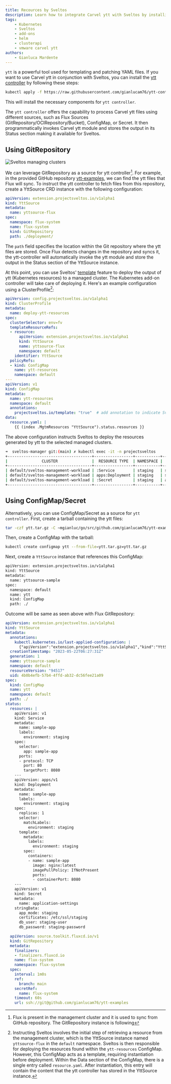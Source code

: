```yaml
---
title: Recources by Sveltos
description: Learn how to integrate Carvel ytt with Sveltos by installing the convenient jsonnet controller.
tags:
    - Kubernetes
    - Sveltos
    - add-ons
    - helm
    - clusterapi
    - vmware carvel ytt
authors:
    - Gianluca Mardente
---
```


`ytt` is a powerful tool used for templating and patching YAML files. If you want to use Carvel ytt in conjunction with Sveltos, you can install the [ytt controller](https://github.com/gianlucam76/ytt-controller) by following these steps:

```bash
kubectl apply -f https://raw.githubusercontent.com/gianlucam76/ytt-controller/main/manifest/manifest.yaml
```

This will install the necessary components for `ytt controller`.

The `ytt controller` offers the capability to process Carvel ytt files using different sources, such as Flux Sources (GitRepository/OCIRepository/Bucket), ConfigMap, or Secret. It then programmatically invokes Carvel ytt module and stores the output in its Status section making it available for Sveltos.

## Using GitRepository

![Sveltos managing clusters](../assets/flux-ytt-sveltos.png)

We can leverage GitRepository as a source for ytt controller[^1]. For example, in the provided GitHub repository [ytt-examples](https://github.com/gianlucam76/ytt-examples), we can find the ytt files that Flux will sync. To instruct the ytt controller to fetch files from this repository, create a YttSource CRD instance with the following configuration:

```yaml
apiVersion: extension.projectsveltos.io/v1alpha1
kind: YttSource
metadata:
  name: yttsource-flux
spec:
  namespace: flux-system
  name: flux-system
  kind: GitRepository
  path: ./deployment/
```

The `path` field specifies the location within the Git repository where the ytt files are stored. Once Flux detects changes in the repository and syncs it, the ytt-controller will automatically invoke the ytt module and store the output in the Status section of the YttSource instance.

At this point, you can use Sveltos' [template](template.md) feature to deploy the output of ytt (Kubernetes resources) to a managed cluster. The Kubernetes add-on controller will take care of deploying it. Here's an example configuration using a ClusterProfile[^2]:

```yaml
apiVersion: config.projectsveltos.io/v1alpha1
kind: ClusterProfile
metadata:
  name: deploy-ytt-resources
spec:
  clusterSelector: env=fv
  templateResourceRefs:
  - resource:
      apiVersion: extension.projectsveltos.io/v1alpha1
      kind: YttSource
      name: yttsource-flux
      namespace: default
    identifier: YttSource
  policyRefs:
  - kind: ConfigMap
    name: ytt-resources
    namespace: default
---
apiVersion: v1
kind: ConfigMap
metadata:
  name: ytt-resources
  namespace: default
  annotations:
    projectsveltos.io/template: "true"  # add annotation to indicate Sveltos content is a template
data:
  resource.yaml: |
    {{ (index .MgtmResources "YttSource").status.resources }}
```

The above configuration instructs Sveltos to deploy the resources generated by ytt to the selected managed clusters.

```bash
➜  sveltos-manager git:(main) ✗ kubectl exec -it -n projectsveltos                      sveltosctl-0   -- ./sveltosctl show addons 
+-------------------------------------+-----------------+-----------+----------------------+---------+-------------------------------+------------------+
|               CLUSTER               |  RESOURCE TYPE  | NAMESPACE |         NAME         | VERSION |             TIME              | CLUSTER PROFILES |
+-------------------------------------+-----------------+-----------+----------------------+---------+-------------------------------+------------------+
| default/sveltos-management-workload | :Service        | staging   | sample-app           | N/A     | 2023-05-22 08:00:28 -0700 PDT | deploy-resources |
| default/sveltos-management-workload | apps:Deployment | staging   | sample-app           | N/A     | 2023-05-22 08:00:28 -0700 PDT | deploy-resources |
| default/sveltos-management-workload | :Secret         | staging   | application-settings | N/A     | 2023-05-22 08:00:28 -0700 PDT | deploy-resources |
+-------------------------------------+-----------------+-----------+----------------------+---------+-------------------------------+------------------+
```

## Using ConfigMap/Secret

Alternatively, you can use ConfigMap/Secret as a source for `ytt controller`. First, create a tarball containing the ytt files:

```bash
tar -czf ytt.tar.gz -C ~mgianluc/go/src/github.com/gianlucam76/ytt-examples/deployment .
```

Then, create a ConfigMap with the tarball:

```bash
kubectl create configmap ytt --from-file=ytt.tar.gz=ytt.tar.gz 
```

Next, create a `YttSource` instance that references this ConfigMap:

```bash
apiVersion: extension.projectsveltos.io/v1alpha1
kind: YttSource
metadata:
  name: yttsource-sample
spec:
  namespace: default
  name: ytt
  kind: ConfigMap
  path: ./
```

Outcome will be same as seen above with Flux GitRepository:

```yaml
apiVersion: extension.projectsveltos.io/v1alpha1
kind: YttSource
metadata:
  annotations:
    kubectl.kubernetes.io/last-applied-configuration: |
      {"apiVersion":"extension.projectsveltos.io/v1alpha1","kind":"YttSource","metadata":{"annotations":{},"name":"yttsource-sample","namespace":"default"},"spec":{"kind":"ConfigMap","name":"ytt","namespace":"default","path":"./"}}
  creationTimestamp: "2023-05-22T06:27:31Z"
  generation: 1
  name: yttsource-sample
  namespace: default
  resourceVersion: "94517"
  uid: 4b0b4efb-57b4-4ffd-ab32-dc56fee21a09
spec:
  kind: ConfigMap
  name: ytt
  namespace: default
  path: ./
status:
  resources: |
    apiVersion: v1
    kind: Service
    metadata:
      name: sample-app
      labels:
        environment: staging
    spec:
      selector:
        app: sample-app
      ports:
      - protocol: TCP
        port: 80
        targetPort: 8080
    ---
    apiVersion: apps/v1
    kind: Deployment
    metadata:
      name: sample-app
      labels:
        environment: staging
    spec:
      replicas: 1
      selector:
        matchLabels:
          environment: staging
      template:
        metadata:
          labels:
            environment: staging
        spec:
          containers:
          - name: sample-app
            image: nginx:latest
            imagePullPolicy: IfNotPresent
            ports:
            - containerPort: 8080
    ---
    apiVersion: v1
    kind: Secret
    metadata:
      name: application-settings
    stringData:
      app_mode: staging
      certificates: /etc/ssl/staging
      db_user: staging-user
      db_password: staging-password
```

[^2]: Instructing Sveltos involves the initial step of retrieving a resource from the management cluster, which is the YttSource instance named `yttsource-flux` in the `default` namespace. Sveltos is then responsible for deploying the resources found within the `ytt-resources` ConfigMap. However, this ConfigMap acts as a template, requiring instantiation before deployment. Within the Data section of the ConfigMap, there is a single entry called `resource.yaml`. After instantiation, this entry will contain the content that the ytt controller has stored in the YttSource instance.
[^1]: Flux is present in the management cluster and it is used to sync from GitHub repository. The GitRepository instance is following
```yaml  
  apiVersion: source.toolkit.fluxcd.io/v1
  kind: GitRepository
  metadata:
    finalizers:
    - finalizers.fluxcd.io
    name: flux-system
    namespace: flux-system
  spec:
    interval: 1m0s
    ref:
      branch: main
    secretRef:
      name: flux-system
    timeout: 60s
    url: ssh://git@github.com/gianlucam76/ytt-examples
```